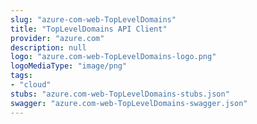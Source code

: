 ```yaml
---
slug: "azure-com-web-TopLevelDomains"
title: "TopLevelDomains API Client"
provider: "azure.com"
description: null
logo: "azure.com-web-TopLevelDomains-logo.png"
logoMediaType: "image/png"
tags:
- "cloud"
stubs: "azure.com-web-TopLevelDomains-stubs.json"
swagger: "azure.com-web-TopLevelDomains-swagger.json"
---
```

